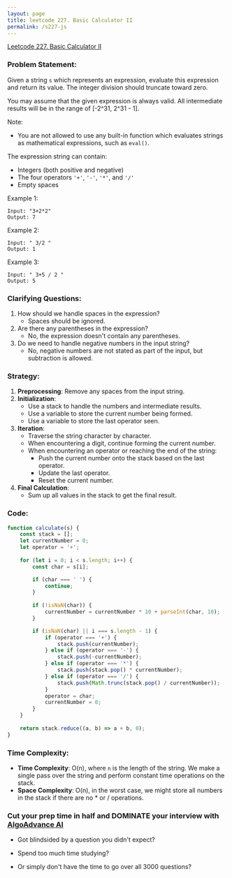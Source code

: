 ```yaml
---
layout: page
title: leetcode 227. Basic Calculator II
permalink: /s227-js
---
```

[Leetcode 227. Basic Calculator II](https://algoadvance.github.io/algoadvance/l227)
### Problem Statement:
Given a string `s` which represents an expression, evaluate this expression and return its value. The integer division should truncate toward zero.

You may assume that the given expression is always valid. All intermediate results will be in the range of [-2^31, 2^31 - 1].

Note:
- You are not allowed to use any built-in function which evaluates strings as mathematical expressions, such as `eval()`.

The expression string can contain:
- Integers (both positive and negative)
- The four operators `'+'`, `'-'`, `'*'`, and `'/'`
- Empty spaces

Example 1:
```
Input: "3+2*2"
Output: 7
```

Example 2:
```
Input: " 3/2 "
Output: 1
```

Example 3:
```
Input: " 3+5 / 2 "
Output: 5
```

### Clarifying Questions:
1. How should we handle spaces in the expression?
    - Spaces should be ignored.
2. Are there any parentheses in the expression?
    - No, the expression doesn't contain any parentheses.
3. Do we need to handle negative numbers in the input string?
    - No, negative numbers are not stated as part of the input, but subtraction is allowed.

### Strategy:
1. **Preprocessing**: Remove any spaces from the input string.
2. **Initialization**:
    - Use a stack to handle the numbers and intermediate results.
    - Use a variable to store the current number being formed.
    - Use a variable to store the last operator seen.
3. **Iteration**:
    - Traverse the string character by character.
    - When encountering a digit, continue forming the current number.
    - When encountering an operator or reaching the end of the string:
        - Push the current number onto the stack based on the last operator.
        - Update the last operator.
        - Reset the current number.
4. **Final Calculation**:
    - Sum up all values in the stack to get the final result.

### Code:

```javascript
function calculate(s) {
    const stack = [];
    let currentNumber = 0;
    let operator = '+';
    
    for (let i = 0; i < s.length; i++) {
        const char = s[i];

        if (char === ' ') {
            continue;
        }
        
        if (!isNaN(char)) {
            currentNumber = currentNumber * 10 + parseInt(char, 10);
        }

        if (isNaN(char) || i === s.length - 1) {
            if (operator === '+') {
                stack.push(currentNumber);
            } else if (operator === '-') {
                stack.push(-currentNumber);
            } else if (operator === '*') {
                stack.push(stack.pop() * currentNumber);
            } else if (operator === '/') {
                stack.push(Math.trunc(stack.pop() / currentNumber));
            }
            operator = char;
            currentNumber = 0;
        }
    }
    
    return stack.reduce((a, b) => a + b, 0);
}
```

### Time Complexity:
- **Time Complexity**: O(n), where `n` is the length of the string. We make a single pass over the string and perform constant time operations on the stack.
- **Space Complexity**: O(n), in the worst case, we might store all numbers in the stack if there are no * or / operations.


### Cut your prep time in half and DOMINATE your interview with [AlgoAdvance AI](https://algoAdvance.com)

- Got blindsided by a question you didn't expect?

- Spend too much time studying?

- Or simply don't have the time to go over all 3000 questions?

